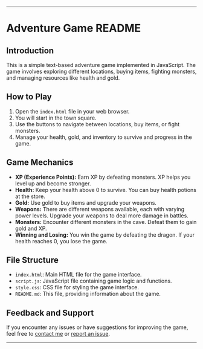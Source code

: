 ---

# Adventure Game README

## Introduction
This is a simple text-based adventure game implemented in JavaScript. The game involves exploring different locations, buying items, fighting monsters, and managing resources like health and gold.

## How to Play
1. Open the `index.html` file in your web browser.
2. You will start in the town square.
3. Use the buttons to navigate between locations, buy items, or fight monsters.
4. Manage your health, gold, and inventory to survive and progress in the game.

## Game Mechanics
- **XP (Experience Points):** Earn XP by defeating monsters. XP helps you level up and become stronger.
- **Health:** Keep your health above 0 to survive. You can buy health potions at the store.
- **Gold:** Use gold to buy items and upgrade your weapons.
- **Weapons:** There are different weapons available, each with varying power levels. Upgrade your weapons to deal more damage in battles.
- **Monsters:** Encounter different monsters in the cave. Defeat them to gain gold and XP.
- **Winning and Losing:** You win the game by defeating the dragon. If your health reaches 0, you lose the game.

## File Structure
- `index.html`: Main HTML file for the game interface.
- `script.js`: JavaScript file containing game logic and functions.
- `style.css`: CSS file for styling the game interface.
- `README.md`: This file, providing information about the game.

## Feedback and Support
If you encounter any issues or have suggestions for improving the game, feel free to [contact me](ahmed.metwally251@gmail.com) or [report an issue](https://github.com/Ahmed-Yousry21/adventure-game/issues).

---
